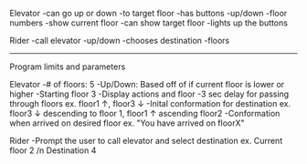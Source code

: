 Elevator
	-can go up or down
		-to target floor
	-has buttons
		-up/down
		-floor numbers
	-show current floor
	-can show target floor
		-lights up the buttons
	
	
Rider
	-call elevator
		-up/down
	-chooses destination
		-floors


--------------------------------------------------------------------------------
Program limits and parameters

Elevator
	-# of floors: 5
	-Up/Down: Based off of if current floor is lower or higher
	-Starting floor 3
	-Display actions and floor
		-3 sec delay for passing through floors 
			ex. floor1 ↑, floor3 ↓
		-Inital conformation for destination
			ex. floor3 ↓ descending to floor 1, floor1 ↑ ascending floor2 
		-Conformation when arrived on desired floor
			ex. "You have arrived on floorX"
		
		


Rider
	-Prompt the user to call elevator and select destination
		ex. Current floor 2 /n Destination 4
	
